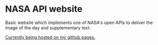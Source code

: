 # NASA API website
Basic website which implements one of NASA's open APIs to deliver the image of the day and supplementary text.

[Currently being hosted on my github pages.](https://a9-dev.github.io/ "A9-dev")

